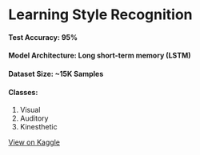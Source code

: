 # Learning Style Recognition
<h4>Test Accuracy: 95%</h4>
<h4>Model Architecture: Long short-term memory (LSTM)</h4>
<h4>Dataset Size: ~15K Samples</h4>
<h4>Classes:</h4>
<ol>
  <li>Visual</li>
  <li>Auditory</li>
  <li>Kinesthetic</li>
</ol>

<a href="https://www.kaggle.com/zeyadkhalid/learning-style-recognition-lstm-95-accuracy" target="_blank">View on Kaggle</a>
